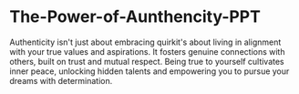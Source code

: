 # The-Power-of-Aunthencity-PPT
Authenticity isn't just about embracing quirkit's about living in alignment with your true values and aspirations. It fosters genuine connections with others, built on trust and mutual respect. Being true to yourself cultivates inner peace, unlocking hidden talents and empowering you to pursue your dreams with determination.
